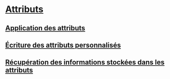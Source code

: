 # [Attributs](index.md)
## [Application des attributs](applying-attributes.md)
## [Écriture des attributs personnalisés](writing-custom-attributes.md)
## [Récupération des informations stockées dans les attributs](retrieving-information-stored-in-attributes.md)
